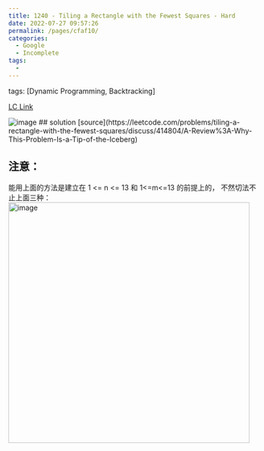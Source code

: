```yaml
---
title: 1240 - Tiling a Rectangle with the Fewest Squares - Hard
date: 2022-07-27 09:57:26
permalink: /pages/cfaf10/
categories:
  - Google
  - Incomplete
tags:
  - 
---
```

tags: [Dynamic Programming, Backtracking]

[LC Link](https://leetcode.cn/problems/tiling-a-rectangle-with-the-fewest-squares/)

<img alt="image" src="https://user-images.githubusercontent.com/41789327/182078277-517c38c5-676c-433a-bb87-9ec0794fd3ca.png">
## solution
[source](https://leetcode.com/problems/tiling-a-rectangle-with-the-fewest-squares/discuss/414804/A-Review%3A-Why-This-Problem-Is-a-Tip-of-the-Iceberg)

## 注意：
能用上面的方法是建立在 1 <= n <= 13 和 1<=m<=13 的前提上的， 不然切法不止上面三种：
<img width="479" alt="image" src="https://user-images.githubusercontent.com/41789327/182079110-370d6984-014e-41ca-a603-9e57827d766c.png">
